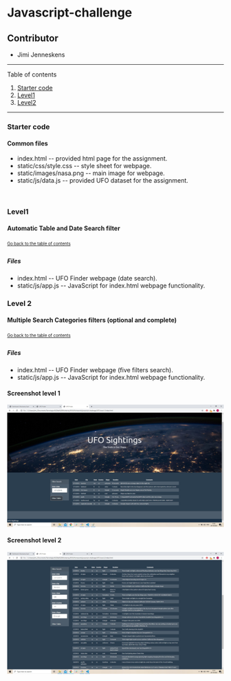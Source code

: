 # Javascript-challenge
## Contributor
* Jimi Jenneskens

---
Table of contents <a name="toc"></a>

1. [Starter code](#start)
2. [Level1](#1)
3. [Level2](#2)

---

### Starter code <a name="start"></a>

#### Common files

* index.html -- provided html page for the assignment.
* static/css/style.css -- style sheet for webpage.
* static/images/nasa.png -- main image for webpage.
* static/js/data.js -- provided UFO dataset for the assignment.
<br>

### Level1 <a name="1"></a>
#### Automatic Table and Date Search filter
<sub><sup>[Go back to the table of contents](#toc)</sub></sup>

##### Files

* index.html -- UFO Finder webpage (date search).
* static/js/app.js -- JavaScript for index.html webpage functionality.

### Level 2 <a name="2"></a>
#### Multiple Search Categories filters (optional and complete)
<sub><sup>[Go back to the table of contents](#toc)</sub></sup>

##### Files

* index.html -- UFO Finder webpage (five filters search).
* static/js/app.js -- JavaScript for index.html webpage functionality.

#### Screenshot level 1
![Level 1 screenshot](Screenshot_level-1.jpg)

#### Screenshot level 2
![Level 2 screenshot](Screenshot_level-2.jpg)
